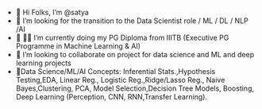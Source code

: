 - 👋 Hi Folks, I’m @satya
- 👀 I’m  looking for the transition to the Data Scientist role / ML / DL / NLP /AI
- 🌱 :student: I’m currently doing my PG Diploma from IIITB (Executive PG Programme in Machine Learning & AI)
- 💞️ I’m looking to collaborate on project for data science and ML and deep learning projects
- :scroll:Data Science/ML/AI Concepts: Inferential Stats.,Hypothesis Testing,EDA, Linear Reg., Logistic Reg.,Ridge/Lasso Reg., Naive Bayes,Clustering, PCA, Model Selection,Decision Tree Models, Boosting,
          Deep Learning (Perception, CNN, RNN,Transfer Learning).

<!---
satyanarayana25/satyanarayana25 is a ✨ special ✨ repository because its `README.md` (this file) appears on your GitHub profile.
You can click the Preview link to take a look at your changes.
--->
